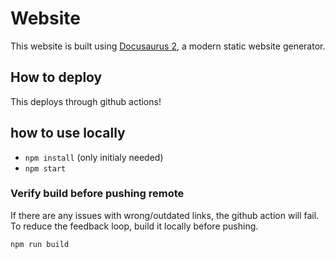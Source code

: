 # Website

This website is built using [Docusaurus 2](https://docusaurus.io/), a modern static website generator.


## How to deploy

This deploys through github actions!

## how to use locally


- `npm install` (only initialy needed)
- `npm start`

### Verify build before pushing remote

If there are any issues with wrong/outdated links, the github action will fail. To reduce the feedback loop, build it locally before pushing.

`npm run build`
